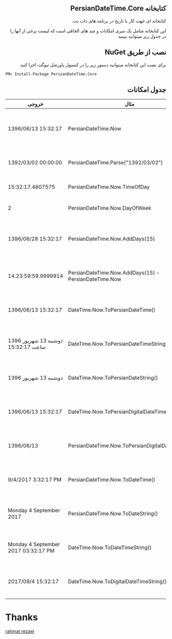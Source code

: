 

## <div dir="rtl">کتابخانه PersianDateTime.Core</div>

<div dir="rtl">
کتابخانه ای جهت کار با تاریخ در برنامه های دات نت.
  
  این کتابخانه شامل یک سری امکانات و متد های الحاقی است که لیست برخی از آنها را در جدول زیر میتوانید ببینید
</div>

## <div dir="rtl">نصب از طریق NuGet </div>

<div dir="rtl">
برای نصب این کتابخانه میتوانید دستور زیر را در کنسول پاورشل نیوگت اجرا کنید
</div>

<pre><code>PM&gt; Install-Package PersianDateTime.Core</code></pre>

## <div dir="rtl">جدول امکانات </div>
خروجی   | مثال  | عنوان
------------- | -------------- | -------------
1396/06/13 15:32:17 | PersianDateTime.Now | دریافت تاریخ جاری به صورت شمسی
1392/03/02 00:00:00 | PersianDateTime.Parse("1392/03/02") | تبدیل رشته به تاریخ شمسی	 
15:32:17.4807575 | PersianDateTime.Now.TimeOfDay | دریافت ساعت جاری	 
2 | PersianDateTime.Now.DayOfWeek | دریافت روز جاری	 
1396/06/28 15:32:17   | PersianDateTime.Now.AddDays(15)	    | افزایش چند روز به تاریخ شمسی جاری	 
14.23:59:59.9999914   | PersianDateTime.Now.AddDays(15) - PersianDateTime.Now	    | عملگر تفریق بین دو تاریخ شمسی	 
1396/06/13 15:32:17   | DateTime.Now.ToPersianDateTime()	    | تبدیل تاریخ میلادی به شمسی	 
دوشنبه 13 شهریور 1396 ساعت 15:32:17   | DateTime.Now.ToPersianDateTimeString()	    | تبدیل تاریخ میلادی به شمسی	 
دوشنبه 13 شهریور 1396   | DateTime.Now.ToPersianDateString()	    | تبدیل تاریخ میلادی به شمسی	 
1396/06/13 15:32:17   | DateTime.Now.ToPersianDigitalDateTimeString()	    | تبدیل تاریخ میلادی به شمسی	 
1396/06/13   | PersianDateTime.Now.ToPersianDigitalDateString()	    | تبدیل تاریخ شمسی به شمسی	 
9/4/2017 3:32:17 PM   | PersianDateTime.Now.ToDateTime()	    | تبدیل تاریخ شمسی به میلادی	 
Monday 4 September 2017   | PersianDateTime.Now.ToDateString()	    | تبدیل تاریخ شمسی به میلادی	 
Monday 4 September 2017 03:32:17 PM   | DateTime.Now.ToDateTimeString()	    | تبدیل تاریخ میلادی به میلادی	 
2017/09/4 15:32:17   | DateTime.Now.ToDigitalDateTimeString()	    | تبدیل تاریخ میلادی به میلادی	 


# Thanks
[rahmat rezaei](http://www.codeplex.com/site/users/view/rahmatrezaei)


